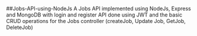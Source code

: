 ##Jobs-API-using-NodeJs
A Jobs API implemented using NodeJs, Express and MongoDB with login and register API done using JWT and the basic CRUD operations for the Jobs controller (createJob, Update Job, GetJob, DeleteJob)
